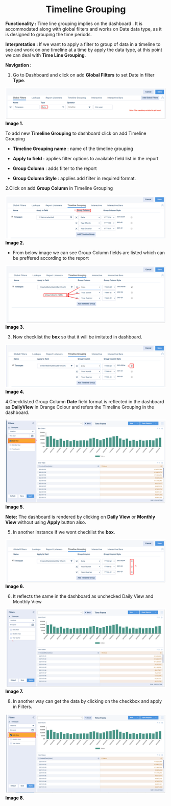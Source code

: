 <h1><center>Timeline Grouping</center> </h1>

<b> Functionality :  </b> Time line grouping implies on the dashboard . It is accommodated along with global filters and works on Date data type, as it is designed to grouping the time periods.

  

<b>Interpretation :  </b> If we want to apply a filter to group of data in a timeline to see and work on one timeline at a time by apply the data type, at this point we can deal with **Time Line Grouping**.

  
  

 <b>Navigation : </b> 
1. Go to Dashboard and click on add **Global Filters** to set Date in filter **Type**.

![enter image description here](https://github.com/surifirstpin/AcuBI_Technical_Documents/blob/master/images/TL1.png?raw=true)
<b><font color = "Black" >Image 1. </font></b>


To add new **Timeline Grouping** to dashboard click on add Timeline Grouping

  

-   **Timeline Grouping name** : name of the timeline grouping
    
-   **Apply to field** : applies filter options to available field list in the report
    
-   **Group Column** : adds filter to the report
    
-   **Group Column Style** : applies add filter in required format.
    

  

  

2.Click on add **Group Column** in Timeline Grouping

![enter image description here](https://github.com/surifirstpin/AcuBI_Technical_Documents/blob/master/images/TL2.png?raw=true)
<b><font color = "Black" >Image 2.</font></b>

  

-   From below image we can see Group Column fields are listed which can be preffered according to the report

![enter image description here](https://github.com/surifirstpin/AcuBI_Technical_Documents/blob/master/images/Tl3.png?raw=true)
<b><font color = "Black" >Image 3. </font></b>

3. Now checklist the **box**  so that it will be imitated in dashboard.

![enter image description here](https://github.com/surifirstpin/AcuBI_Technical_Documents/blob/master/images/TL4.png?raw=true)
<b><font color = "Black" >Image 4. </font></b>


4.Checklisted Group Column **Date** field format is reflected in the dashboard as **DailyView** in Orange Colour and refers the Timeline Grouping in the dashboard.

![enter image description here](https://github.com/surifirstpin/AcuBI_Technical_Documents/blob/master/images/TL5.png?raw=true)
<b><font color = "Black" >Image 5. </font></b>


**Note:** The dashboard is rendered by clicking on **Daily View** or **Monthly View** without using **Apply** button also.

  

  

  

  

5. In another instance if we wont checklist the **box**.


![enter image description here](https://github.com/surifirstpin/AcuBI_Technical_Documents/blob/master/images/TL6.png?raw=true)
<b><font color = "Black" >Image  6.</font></b>


6. It reflects the same in the dashboard as unchecked Daily View and Monthly View

![enter image description here](https://github.com/surifirstpin/AcuBI_Technical_Documents/blob/master/images/TL7.png?raw=true)
<b><font color = "Black" >Image  7.</font></b>




8. In another way can get the data by clicking on the checkbox and apply in Filters.


![enter image description here](https://github.com/surifirstpin/AcuBI_Technical_Documents/blob/master/images/TL8.png?raw=true)
<b><font color = "Black" >Image  8.</font></b>



<!--stackedit_data:
eyJoaXN0b3J5IjpbLTEwNTk3NTU4MzFdfQ==
-->